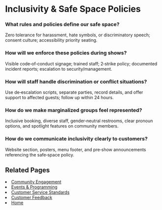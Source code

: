 # Inclusivity & Safe Space Policies

### What rules and policies define our safe space?
Zero tolerance for harassment, hate symbols, or discriminatory speech; consent culture; accessibility priority seating.

### How will we enforce these policies during shows?
Visible code‑of‑conduct signage; trained staff; 2‑strike policy; documented incident reports; escalation to security/management.

### How will staff handle discrimination or conflict situations?
Use de‑escalation scripts, separate parties, record details, and offer support to affected guests; follow up within 24 hours.

### How do we make marginalized groups feel represented?
Inclusive booking, diverse staff, gender‑neutral restrooms, clear pronoun options, and spotlight features on community members.

### How do we communicate inclusivity clearly to customers?
Website section, posters, menu footer, and pre‑show announcements referencing the safe‑space policy.

## Related Pages
<li><a href="community.md">Community Engagement</a></li>
<li><a href="events.md">Events &amp; Programming</a></li>
<li><a href="standards.md">Customer Service Standards</a></li>
<li><a href="surveys.md">Customer Feedback</a></li>
<li><a href="index.html">Home</a></li>